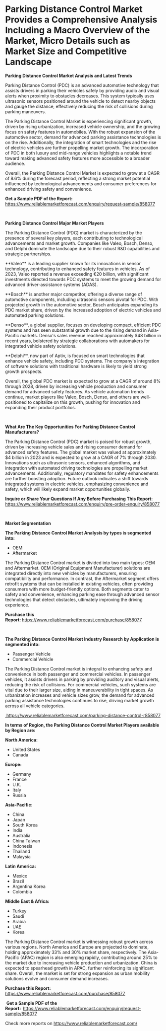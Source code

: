 <p><h1>Parking Distance Control Market Provides a Comprehensive Analysis Including a Macro Overview of the Market, Micro Details such as Market Size and Competitive Landscape</h1></p><p><strong>Parking Distance Control Market Analysis and Latest Trends</strong></p>
<p><p>Parking Distance Control (PDC) is an advanced automotive technology that assists drivers in parking their vehicles safely by providing audio and visual alerts when proximity to obstacles decreases. This system typically uses ultrasonic sensors positioned around the vehicle to detect nearby objects and gauge the distance, effectively reducing the risk of collisions during parking maneuvers. </p><p>The Parking Distance Control Market is experiencing significant growth, driven by rising urbanization, increased vehicle ownership, and the growing focus on safety features in automobiles. With the robust expansion of the automotive sector, demand for advanced parking assistance technologies is on the rise. Additionally, the integration of smart technologies and the rise of electric vehicles are further propelling market growth. The incorporation of PDC in both luxury and mid-range vehicles highlights a notable trend toward making advanced safety features more accessible to a broader audience. </p><p>Overall, the Parking Distance Control Market is expected to grow at a CAGR of 8.6% during the forecast period, reflecting a strong market potential influenced by technological advancements and consumer preferences for enhanced driving safety and convenience.</p></p>
<p><strong>Get a Sample PDF of the Report:&nbsp;</strong> <a href="https://www.reliablemarketforecast.com/enquiry/request-sample/858077?utm_campaign=2750&utm_medium=2&utm_source=Github&utm_content=ia&utm_term=30032025&utm_id=parking-distance-control">https://www.reliablemarketforecast.com/enquiry/request-sample/858077</a></p>
<p>&nbsp;</p>
<p><strong>Parking Distance Control Major Market Players</strong></p>
<p><p>The Parking Distance Control (PDC) market is characterized by the presence of several key players, each contributing to technological advancements and market growth. Companies like Valeo, Bosch, Denso, and Delphi dominate the landscape due to their robust R&D capabilities and strategic partnerships.</p><p>**Valeo** is a leading supplier known for its innovations in sensor technology, contributing to enhanced safety features in vehicles. As of 2023, Valeo reported a revenue exceeding €20 billion, with significant investments directed towards PDC systems to meet the growing demand for advanced driver-assistance systems (ADAS). </p><p>**Bosch** is another major competitor, offering a diverse range of automotive components, including ultrasonic sensors pivotal for PDC. With projected growth in the automotive sector, Bosch anticipates expanding its PDC market share, driven by the increased adoption of electric vehicles and automated parking solutions.</p><p>**Denso**, a global supplier, focuses on developing compact, efficient PDC systems and has seen substantial growth due to the rising demand in Asia-Pacific markets. Denso's sales revenue reached approximately $48 billion in recent years, bolstered by strategic collaborations with automakers for integrated vehicle safety solutions.</p><p>**Delphi**, now part of Aptiv, is focused on smart technologies that enhance vehicle safety, including PDC systems. The company's integration of software solutions with traditional hardware is likely to yield strong growth prospects.</p><p>Overall, the global PDC market is expected to grow at a CAGR of around 8% through 2028, driven by increasing vehicle production and consumer demand for advanced safety features. As vehicle automation trends continue, market players like Valeo, Bosch, Denso, and others are well-positioned to capitalize on this growth, pushing for innovation and expanding their product portfolios.</p></p>
<p>&nbsp;</p>
<p><strong>What Are The Key Opportunities For Parking Distance Control Manufacturers?</strong></p>
<p><p>The Parking Distance Control (PDC) market is poised for robust growth, driven by increasing vehicle sales and rising consumer demand for advanced safety features. The global market was valued at approximately $4 billion in 2023 and is expected to grow at a CAGR of 7% through 2030. Innovations such as ultrasonic sensors, enhanced algorithms, and integration with automated driving technologies are propelling market advancements. Additionally, regulatory mandates for safety enhancements are further boosting adoption. Future outlook indicates a shift towards integrated systems in electric vehicles, emphasizing convenience and safety, which will likely expand market opportunities globally.</p></p>
<p><strong>Inquire or Share Your Questions If Any Before Purchasing This Report:</strong> <a href="https://www.reliablemarketforecast.com/enquiry/pre-order-enquiry/858077?utm_campaign=2750&utm_medium=2&utm_source=Github&utm_content=ia&utm_term=30032025&utm_id=parking-distance-control">https://www.reliablemarketforecast.com/enquiry/pre-order-enquiry/858077</a></p>
<p>&nbsp;</p>
<p><strong>Market Segmentation</strong></p>
<p><strong>The Parking Distance Control Market Analysis by types is segmented into:</strong></p>
<p><ul><li>OEM</li><li>Aftermarket</li></ul></p>
<p><p>The Parking Distance Control market is divided into two main types: OEM and Aftermarket. OEM (Original Equipment Manufacturer) solutions are integrated directly into new vehicles by manufacturers, ensuring compatibility and performance. In contrast, the Aftermarket segment offers retrofit systems that can be installed in existing vehicles, often providing consumers with more budget-friendly options. Both segments cater to safety and convenience, enhancing parking ease through advanced sensor technologies that detect obstacles, ultimately improving the driving experience.</p></p>
<p><strong>Purchase this Report:&nbsp;</strong><a href="https://www.reliablemarketforecast.com/purchase/858077?utm_campaign=2750&utm_medium=2&utm_source=Github&utm_content=ia&utm_term=30032025&utm_id=parking-distance-control">https://www.reliablemarketforecast.com/purchase/858077</a></p>
<p>&nbsp;</p>
<p><strong>The Parking Distance Control Market Industry Research by Application is segmented into:</strong></p>
<p><ul><li>Passenger Vehicle</li><li>Commercial Vehicle</li></ul></p>
<p><p>The Parking Distance Control market is integral to enhancing safety and convenience in both passenger and commercial vehicles. In passenger vehicles, it assists drivers in parking by providing auditory and visual alerts, reducing the risk of collisions. For commercial vehicles, such systems are vital due to their larger size, aiding in maneuverability in tight spaces. As urbanization increases and vehicle sizes grow, the demand for advanced parking assistance technologies continues to rise, driving market growth across all vehicle categories.</p></p>
<p><a href="https://www.reliablemarketforecast.com/parking-distance-control-r858077?utm_campaign=2750&utm_medium=2&utm_source=Github&utm_content=ia&utm_term=30032025&utm_id=parking-distance-control">&nbsp;https://www.reliablemarketforecast.com/parking-distance-control-r858077</a></p>
<p><strong>In terms of Region, the Parking Distance Control Market Players available by Region are:</strong></p>
<p>
    <p> <strong> North America: </strong>
        <ul>
            <li>United States</li>
            <li>Canada</li>
        </ul>
        </p> 
    <p> <strong> Europe: </strong>
        <ul>
            <li>Germany</li>
            <li>France</li>
            <li>U.K.</li>
            <li>Italy</li>
            <li>Russia</li>
        </ul>
        </p> 
    <p> <strong> Asia-Pacific: </strong>
        <ul>
            <li>China</li>
            <li>Japan</li>
            <li>South Korea</li>
            <li>India</li>
            <li>Australia</li>
            <li>China Taiwan</li>
            <li>Indonesia</li>
            <li>Thailand</li>
            <li>Malaysia</li>
        </ul>
        </p> 
    <p> <strong> Latin America: </strong>
        <ul>
            <li>Mexico</li>
            <li>Brazil</li>
            <li>Argentina Korea</li>
            <li>Colombia</li>
        </ul>
        </p> 
    <p> <strong> Middle East & Africa: </strong>
        <ul>
            <li>Turkey</li>
            <li>Saudi</li>
            <li>Arabia</li>
            <li>UAE</li>
            <li>Korea</li>
        </ul>
    </p>
    </p>
<p><p>The Parking Distance Control market is witnessing robust growth across various regions. North America and Europe are projected to dominate, holding approximately 33% and 30% market share, respectively. The Asia-Pacific (APAC) region is also emerging rapidly, contributing around 25% to the market due to increasing vehicle production and urbanization. China is expected to spearhead growth in APAC, further reinforcing its significant share. Overall, the market is set for strong expansion as urban mobility solutions evolve and consumer demand increases.</p></p>
<p><strong>Purchase this Report: </strong><a href="https://www.reliablemarketforecast.com/purchase/858077?utm_campaign=2750&utm_medium=2&utm_source=Github&utm_content=ia&utm_term=30032025&utm_id=parking-distance-control">https://www.reliablemarketforecast.com/purchase/858077</a></p>
<p>&nbsp;<strong>Get a Sample PDF of the Report:&nbsp;&nbsp;</strong><a href="https://www.reliablemarketforecast.com/enquiry/request-sample/858077?utm_campaign=2750&utm_medium=2&utm_source=Github&utm_content=ia&utm_term=30032025&utm_id=parking-distance-control">https://www.reliablemarketforecast.com/enquiry/request-sample/858077</a></p>
<p><strong></strong></p>
<p>Check more reports on <a href="https://www.reliablemarketforecast.com/?utm_campaign=2750&utm_medium=2&utm_source=Github&utm_content=ia&utm_term=30032025&utm_id=parking-distance-control">https://www.reliablemarketforecast.com/</a></p>